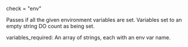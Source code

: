check = "env"

Passes if all the given environment variables are set.
Variables set to an empty string DO count as being set.

variables_required: An array of strings,
each with an env var name.

